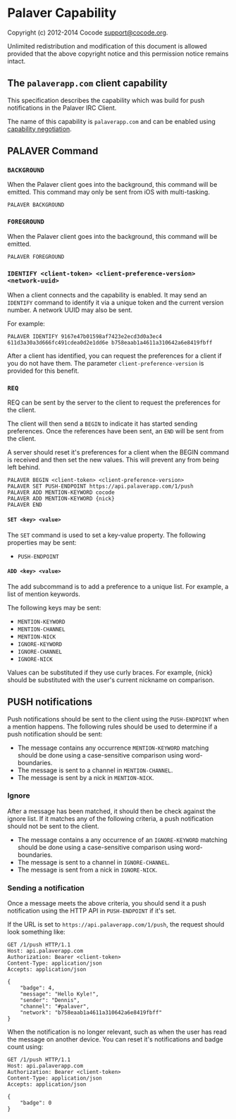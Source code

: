 # Palaver Capability

Copyright (c) 2012-2014 Cocode <support@cocode.org>.

Unlimited redistribution and modification of this document is allowed
provided that the above copyright notice and this permission notice
remains intact.

## The `palaverapp.com` client capability

This specification describes the capability which was build for push
notifications in the Palaver IRC Client.

The name of this capability is `palaverapp.com` and can be enabled using
[capability
negotiation](http://ircv3.atheme.org/specification/capability-negotiation-3.1).

## PALAVER Command

### `BACKGROUND`

When the Palaver client goes into the background, this command will be emitted.
This command may only be sent from iOS with multi-tasking.

```
PALAVER BACKGROUND
```

### `FOREGROUND`

When the Palaver client goes into the background, this command will be emitted.

```
PALAVER FOREGROUND
```

### `IDENTIFY <client-token> <client-preference-version> <network-uuid>`

When a client connects and the capability is enabled. It may send an `IDENTIFY`
command to identify it via a unique token and the current version number. A
network UUID may also be sent.

For example:

```
PALAVER IDENTIFY 9167e47b01598af7423e2ecd3d0a3ec4 611d3a30a3d666fc491cdea0d2e1dd6e b758eaab1a4611a310642a6e8419fbff
```

After a client has identified, you can request the preferences for a client if
you do not have them. The parameter `client-preference-version` is provided for
this benefit.

### `REQ`

REQ can be sent by the server to the client to request the preferences for the
client.

The client will then send a `BEGIN` to indicate it has started sending
preferences. Once the references have been sent, an `END` will be sent from the
client.

A server should reset it's preferences for a client when the BEGIN command is
received and then set the new values. This will prevent any from being left
behind.

```
PALAVER BEGIN <client-token> <client-preference-version>
PALAVER SET PUSH-ENDPOINT https://api.palaverapp.com/1/push
PALAVER ADD MENTION-KEYWORD cocode
PALAVER ADD MENTION-KEYWORD {nick}
PALAVER END
```

#### `SET <key> <value>`

The `SET` command is used to set a key-value property. The following properties
may be sent:

- `PUSH-ENDPOINT`

#### `ADD <key> <value>`

The add subcommand is to add a preference to a unique list. For example, a list
of mention keywords.

The following keys may be sent:

- `MENTION-KEYWORD`
- `MENTION-CHANNEL`
- `MENTION-NICK`
- `IGNORE-KEYWORD`
- `IGNORE-CHANNEL`
- `IGNORE-NICK`

Values can be substituted if they use curly braces. For example, {nick} should
be substituted with the user's current nickname on comparison.

## PUSH notifications

Push notifications should be sent to the client using the `PUSH-ENDPOINT` when
a mention happens. The following rules should be used to determine if a push
notification should be sent:

- The message contains any occurrence `MENTION-KEYWORD` matching should be
  done using a case-sensitive comparison using word-boundaries.
- The message is sent to a channel in `MENTION-CHANNEL`.
- The message is sent by a nick in `MENTION-NICK`.

### Ignore

After a message has been matched, it should then be check against the ignore
list. If it matches any of the following criteria, a push notification should
not be sent to the client.

- The message contains a any occurrence of an `IGNORE-KEYWORD` matching should be
  done using a case-sensitive comparison using word-boundaries.
- The message is sent to a channel in `IGNORE-CHANNEL`.
- The message is sent from a nick in `IGNORE-NICK`.

### Sending a notification

Once a message meets the above criteria, you should send it a push notification
using the HTTP API in `PUSH-ENDPOINT` if it's set.

If the URL is set to `https://api.palaverapp.com/1/push`, the request should
look something like:

```
GET /1/push HTTP/1.1
Host: api.palaverapp.com
Authorization: Bearer <client-token>
Content-Type: application/json
Accepts: application/json

{
    "badge": 4,
    "message": "Hello Kyle!",
    "sender": "Dennis",
    "channel": "#palaver",
    "network": "b758eaab1a4611a310642a6e8419fbff"
}
```

When the notification is no longer relevant, such as when the user has read the
message on another device. You can reset it's notifications and badge count
using:

```
GET /1/push HTTP/1.1
Host: api.palaverapp.com
Authorization: Bearer <client-token>
Content-Type: application/json
Accepts: application/json

{
    "badge": 0
}
```
